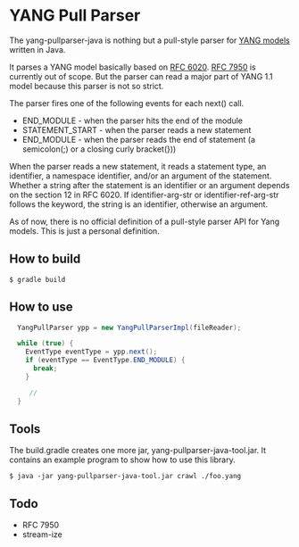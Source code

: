 YANG Pull Parser
================

The yang-pullparser-java is nothing but a pull-style parser for [YANG models](https://en.wikipedia.org/wiki/YANG)
written in Java.

It parses a YANG model basically based on [RFC 6020](https://tools.ietf.org/html/rfc6020).
[RFC 7950](https://tools.ietf.org/html/rfc7950) is currently out of scope. But the parser can read a major part
of YANG 1.1 model because this parser is not so strict.

The parser fires one of the following events for each next() call.

 - END_MODULE - when the parser hits the end of the module
 - STATEMENT_START - when the parser reads a new statement
 - END_MODULE - when the parser reads the end of statement (a semicolon(;) or a closing curly bracket(}))

When the parser reads a new statement, it reads a statement type, an identifier, a namespace identifier, and/or an
argument of the statement. Whether a string after the statement is an identifier or an argument depends on the
section 12 in RFC 6020. If identifier-arg-str or identifier-ref-arg-str follows the keyword, the string is an
identifier, otherwise an argument.

As of now, there is no official definition of a pull-style parser API for Yang models. This is just a personal
definition. 

## How to build
```
$ gradle build
```

## How to use
```Java
  YangPullParser ypp = new YangPullParserImpl(fileReader);

  while (true) {
    EventType eventType = ypp.next();
    if (eventType == EventType.END_MODULE) {
      break;
    }

     // 
  }
```

## Tools
The build.gradle creates one more jar, yang-pullparser-java-tool.jar. It contains an example program to show how to use
this library.

```
$ java -jar yang-pullparser-java-tool.jar crawl ./foo.yang
```

## Todo

 - RFC 7950
 - stream-ize